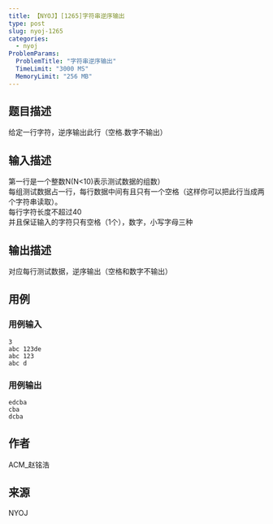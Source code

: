 ```yaml
---
title: 【NYOJ】[1265]字符串逆序输出
type: post
slug: nyoj-1265
categories:
  - nyoj
ProblemParams:
  ProblemTitle: "字符串逆序输出"
  TimeLimit: "3000 MS"
  MemoryLimit: "256 MB"
---
```


## 题目描述

给定一行字符，逆序输出此行（空格.数字不输出）

## 输入描述

第一行是一个整数N(N<10)表示测试数据的组数）  
每组测试数据占一行，每行数据中间有且只有一个空格（这样你可以把此行当成两个字符串读取）。  
每行字符长度不超过40  
并且保证输入的字符只有空格（1个），数字，小写字母三种

## 输出描述

对应每行测试数据，逆序输出（空格和数字不输出）

## 用例

### 用例输入

```
3
abc 123de
abc 123
abc d
```
  

### 用例输出

```
edcba
cba
dcba
```

## 作者

ACM\_赵铭浩

## 来源

NYOJ
